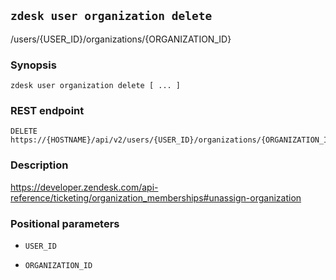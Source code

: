 ## `zdesk user organization delete`

/users/{USER_ID}/organizations/{ORGANIZATION_ID}

### Synopsis

    zdesk user organization delete [ ... ]

### REST endpoint

    DELETE https://{HOSTNAME}/api/v2/users/{USER_ID}/organizations/{ORGANIZATION_ID}

### Description

https://developer.zendesk.com/api-reference/ticketing/organization_memberships#unassign-organization

### Positional parameters

* `USER_ID`

* `ORGANIZATION_ID`

